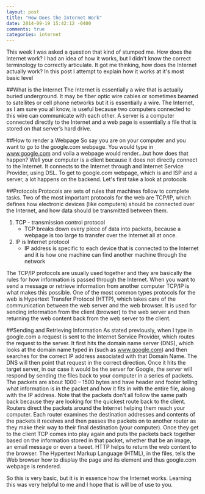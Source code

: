 ```yaml
---
layout: post
title: "How Does the Internet Work"
date: 2014-09-19 15:42:12 -0400
comments: true
categories: internet
---
```


This week I was asked a question that kind of stumped me.  How does the Internet work?  I had an idea of how it works, but I didn't know the correct terminology to correctly articulate.  It got me thinking, how does the Internet actually work? In this post I attempt to explain how it works at it's most basic level
<!-- more -->

##What is the Internet
The Internet is essentially a wire that is actually buried underground.  It may be fiber optic wire cables or sometimes beamed to satellites or cell phone networks but it is essentially a wire. The Internet, as I am sure you all know, is useful because two computers connected to this wire can communicate with each other.  A server is a computer connected directly to the Internet and a web page is essentially a file that is stored on that server’s hard drive.  

##How to render a Webpage
So say you are on your computer and you want to go to the google.com webpage.  You would type in www.google.com and voila a webpage would render...but how does that happen? Well your computer is a client because it does not directly connect to the Internet.  It connects to the Internet through and Internet Service Provider, using DSL. To get to google.com webpage, which is and ISP and a server, a lot happens on the backend. Let's first take a look at protocols

##Protocols
Protocols are sets of rules that machines follow to complete tasks. Two of the most important protocols for the web are TCP/IP, which defines how electronic devices (like computers) should be connected over the Internet, and how data should be transmitted between them. 

1. TCP - transmission control protocol
    - TCP breaks down every piece of data into packets, because a webpage is too large to transfer over the Internet all at once.
2. IP is Internet protocol
    - IP address is specific to each device that is connected to the Internet and it is how one machine can find another machine through the network

The TCP/IP protocols are usually used together and they are basically the rules for how information is passed through the Internet. When you want to send a message or retrieve information from another computer TCP/IP is what makes this possible. One of the most common types protocols for the web is Hypertext Transfer Protocol (HTTP), which takes care of the communication between the web server and the web browser.  It is used for sending information from the client (browser) to the web server and then returning the web content back from the web server to the client.   

##Sending and Retrieving Information
As stated previously, when I type in google.com a request is sent to the Internet Service Provider, which routes the request to the server. It first hits the domain name server (DNS), which looks at the domain name typed in (such as www.google.com) and then searches for the correct IP address associated with that Domain Name.  The DNS will then point that request in the correct direction.   Once it hits the target server, in our case it would be the server for Google, the server will respond by sending the files back to your computer in a series of packets.  The packets are about 1000 – 1500 bytes and have header and footer telling what information is in the packet and how it fits in with the entire file, along with the IP address.  Note that the packets don't all follow the same path back because they are looking for the quickest route back to the client.  Routers direct the packets around the Internet helping them reach your computer.   Each router examines the destination addresses and contents of the packets it receives and then passes the packets on to another router as they make their way to their final destination (your computer). Once they get to the client TCP comes into play again and puts the packets back together based on the information stored in that packet, whether that be an image, an email message or even a tweet. HTTP helps to return the web content to the browser.  The Hypertext Markup Language (HTML), in the files, tells the Web browser how to display the page and its element and thus google.com webpage is rendered.

So this is very basic, but it is in essence how the Internet works.  Learning this was very helpful to me and I hope that is will be of use to you.




